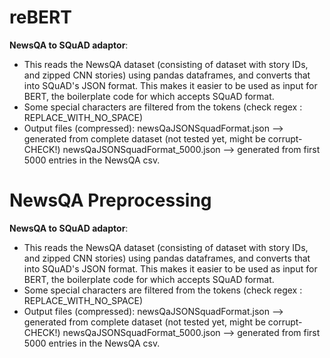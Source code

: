 # reBERT

**NewsQA to SQuAD adaptor**:
  - This reads the NewsQA dataset (consisting of dataset with story IDs, and zipped CNN stories)
  using pandas dataframes, and converts that into SQuAD's JSON format. This makes it easier to be 
  used as input for BERT, the boilerplate code for which accepts SQuAD format.
  - Some special characters are filtered from the tokens (check regex : REPLACE_WITH_NO_SPACE)
  - Output files (compressed): 
    newsQaJSONSquadFormat.json --> generated from complete dataset (not tested yet, might be corrupt- CHECK!)
    newsQaJSONSquadFormat_5000.json --> generated from first 5000 entries in the NewsQA csv.

# NewsQA Preprocessing

**NewsQA to SQuAD adaptor**:
  - This reads the NewsQA dataset (consisting of dataset with story IDs, and zipped CNN stories)
  using pandas dataframes, and converts that into SQuAD's JSON format. This makes it easier to be 
  used as input for BERT, the boilerplate code for which accepts SQuAD format.
  - Some special characters are filtered from the tokens (check regex : REPLACE_WITH_NO_SPACE)
  - Output files (compressed): 
    newsQaJSONSquadFormat.json --> generated from complete dataset (not tested yet, might be corrupt- CHECK!)
    newsQaJSONSquadFormat_5000.json --> generated from first 5000 entries in the NewsQA csv.
  
